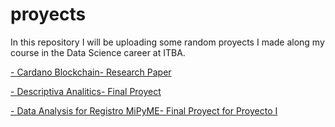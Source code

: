 # proyects
In this repository I will be uploading some random proyects I made along my course in the Data Science career at ITBA.

[- Cardano Blockchain- Research Paper](https://mirror.xyz/0x23466825bEC3A5811169Dc23550704701BFAeFDD/WeiLbOmP8lIyLee7abr_m_BwcuJVkkKXeuoxpP6fpB0)

[- Descriptiva Analitics- Final Proyect](https://docs.google.com/document/d/11pk-wiyrdHJLL7JVuiFbWx-gDnO9AfQb8jDz7B2PoK4/edit?usp=sharing)

[- Data Analysis for Registro MiPyME- Final Proyect for Proyecto I](https://public.tableau.com/app/profile/paula.gonzalez4770/viz/TrabajoFinal-ProyectoI_16690754280890/Dashboard2)
